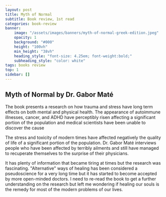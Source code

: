 ```yaml
---
layout: post
title: Myth of Normal
subtitle: Book review, 1st read
categories: book-review
banner:
    image: "/assets/images/banners/myth-of-normal-greek-edition.jpeg"
    opacity: 1
    background: "#000"
    height: "100vh"
    min_height: "38vh"
    heading_style: "font-size: 4.25em; font-weight:bold;"
    subheading_style: "color: white"
tags: books review 
top: 1
sidebar: []
---
```

## Myth of Normal by Dr. Gabor Maté

The book presents a research on how trauma and stress have long term effects on both mental and physical health. The appearance of autoimmune illnesses, cancer, and ADHD have perceptibly risen affecting a significant portion of the population and medical scientists have been unable to discover the cause

The stress and toxicity of modern times have affected negatively the quality of life of a significant portion of the population. Dr. Gabor Maté interviews people who have been affected by terribly ailments and still have managed to recuperate themselves to the surprise of their physicians. 

It has plenty of information that became tiring at times but the research was fascinating. "Alternative" ways of healing has been considered a pseudoscience for a very long time but it has started to become accepted by more open-minded doctors. I need to re-read the book to get a further understanding on the research but left me wondering if healing our souls is the remedy for most of the modern problems of our lives.
